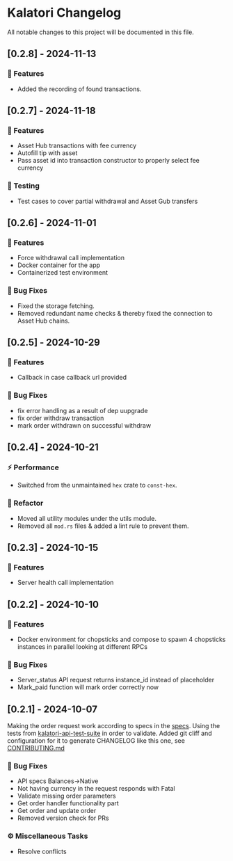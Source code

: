 # Kalatori Changelog

All notable changes to this project will be documented in this file.

## [0.2.8] - 2024-11-13

### 🚀 Features

- Added the recording of found transactions.

## [0.2.7] - 2024-11-18

### 🚀 Features

- Asset Hub transactions with fee currency
- Autofill tip with asset
- Pass asset id into transaction constructor to properly select fee currency

### 🧪 Testing

- Test cases to cover partial withdrawal and Asset Gub transfers

## [0.2.6] - 2024-11-01

### 🚀 Features

- Force withdrawal call implementation
- Docker container for the app
- Containerized test environment

### 🐛 Bug Fixes

- Fixed the storage fetching.
- Removed redundant name checks & thereby fixed the connection to Asset Hub chains.

## [0.2.5] - 2024-10-29

### 🚀 Features

- Callback in case callback url provided

### 🐛 Bug Fixes

- fix error handling as a result of dep uupgrade
- fix order withdraw transaction
- mark order withdrawn on successful withdraw

## [0.2.4] - 2024-10-21

### ⚡ Performance

- Switched from the unmaintained `hex` crate to `const-hex`.

### 🚜 Refactor

- Moved all utility modules under the utils module.
- Removed all `mod.rs` files & added a lint rule to prevent them.

## [0.2.3] - 2024-10-15

### 🚀 Features

- Server health call implementation

## [0.2.2] - 2024-10-10

### 🚀 Features

- Docker environment for chopsticks and compose to spawn 4 chopsticks instances in parallel looking at different RPCs

### 🐛 Bug Fixes

- Server_status API request returns instance_id instead of placeholder
- Mark_paid function will mark order correctly now

## [0.2.1] - 2024-10-07

Making the order request work according to specs in the [specs](https://alzymologist.github.io/kalatori-api/#/).
Using the tests from [kalatori-api-test-suite]() in order to validate.
Added git cliff and configuration for it to generate CHANGELOG like this one, see [CONTRIBUTING.md](CONTRIBUTING.md)

### 🐛 Bug Fixes

- API specs Balances->Native
- Not having currency in the request responds with Fatal
- Validate missing order parameters
- Get order handler functionality part
- Get order and update order
- Removed version check for PRs

### ⚙️ Miscellaneous Tasks

- Resolve conflicts
